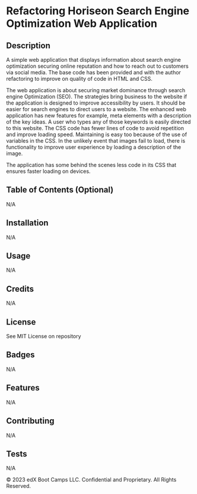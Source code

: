 
# Refactoring Horiseon Search Engine Optimization Web Application

## Description 
A simple web application that displays information about search engine optimization securing online reputation and how to reach out to customers via social media. The base code has been provided and with the author refactoring to improve on quality of code in HTML and CSS.

The web application is about securing market dominance through search engine Optimization (SEO). The strategies bring business to the website if the application is designed to improve accessibility by users. It should be easier for search engines to direct users to a website. 
The enhanced web application has new features for example, meta elements with a description of the key ideas. A user who types any of those keywords is easily directed to this website. 
The CSS code has fewer lines of code to avoid repetition and improve loading speed. Maintaining is easy too because of the use of variables in the CSS.
In the unlikely event that images fail to load, there is functionality to improve user experience by loading a description of the image.

The application has some behind the scenes less code in its CSS that ensures faster loading on devices.




## Table of Contents (Optional)

N/A

## Installation

N/A

## Usage 
N/A
## Credits
N/A

## License
See MIT License on repository


## Badges
N/A

## Features

N/A
## Contributing
N/A

## Tests

N/A



© 2023 edX Boot Camps LLC. Confidential and Proprietary. All Rights Reserved.
